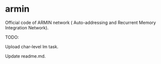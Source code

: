 # armin
Official code of ARMIN network ( Auto-addressing and Recurrent Memory Integration Network).

TODO:

Upload char-level lm task.

Update readme.md.
